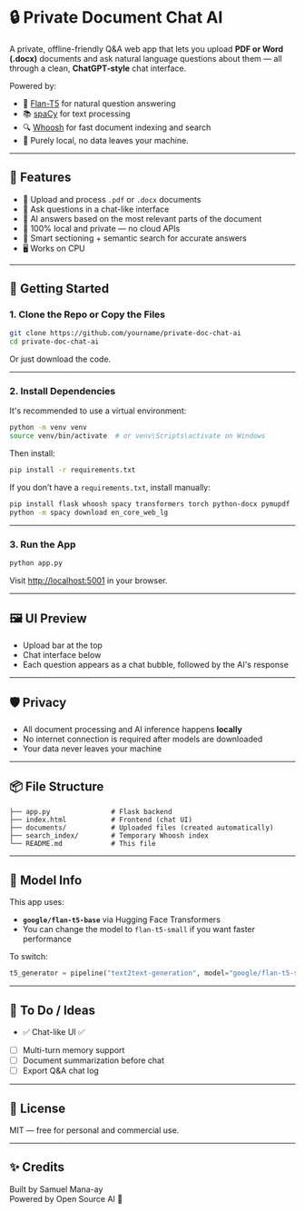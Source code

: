 # 🔒 Private Document Chat AI

A private, offline-friendly Q&A web app that lets you upload **PDF or Word (.docx)** documents and ask natural language questions about them — all through a clean, **ChatGPT-style** chat interface.

Powered by:
- 🤖 [Flan-T5](https://huggingface.co/google/flan-t5-base) for natural question answering
- 📚 [spaCy](https://spacy.io/) for text processing
- 🔍 [Whoosh](https://pypi.org/project/Whoosh/) for fast document indexing and search
- 🧠 Purely local, no data leaves your machine.

---

## 🧰 Features

- 📁 Upload and process `.pdf` or `.docx` documents
- 💬 Ask questions in a chat-like interface
- 🧠 AI answers based on the most relevant parts of the document
- 🔐 100% local and private — no cloud APIs
- 🧭 Smart sectioning + semantic search for accurate answers
- 🖥️ Works on CPU

---

## 🚀 Getting Started

### 1. Clone the Repo or Copy the Files

```bash
git clone https://github.com/yourname/private-doc-chat-ai
cd private-doc-chat-ai
```

Or just download the code.

---

### 2. Install Dependencies

It's recommended to use a virtual environment:

```bash
python -m venv venv
source venv/bin/activate  # or venv\Scripts\activate on Windows
```

Then install:

```bash
pip install -r requirements.txt
```

If you don’t have a `requirements.txt`, install manually:

```bash
pip install flask whoosh spacy transformers torch python-docx pymupdf
python -m spacy download en_core_web_lg
```

---

### 3. Run the App

```bash
python app.py
```

Visit [http://localhost:5001](http://localhost:5001) in your browser.

---

## 🖼 UI Preview

- Upload bar at the top
- Chat interface below
- Each question appears as a chat bubble, followed by the AI's response

---

## 🛡 Privacy

- All document processing and AI inference happens **locally**
- No internet connection is required after models are downloaded
- Your data never leaves your machine

---

## 📦 File Structure

```
├── app.py               # Flask backend
├── index.html           # Frontend (chat UI)
├── documents/           # Uploaded files (created automatically)
├── search_index/        # Temporary Whoosh index
└── README.md            # This file
```

---

## 🤖 Model Info

This app uses:

- **`google/flan-t5-base`** via Hugging Face Transformers
- You can change the model to `flan-t5-small` if you want faster performance

To switch:

```python
t5_generator = pipeline("text2text-generation", model="google/flan-t5-small")
```

---

## 📌 To Do / Ideas

- ✅ Chat-like UI ✅
- [ ] Multi-turn memory support
- [ ] Document summarization before chat
- [ ] Export Q&A chat log

---

## 📃 License

MIT — free for personal and commercial use.

---

## ✨ Credits

Built by Samuel Mana-ay  
Powered by Open Source AI 🧠
